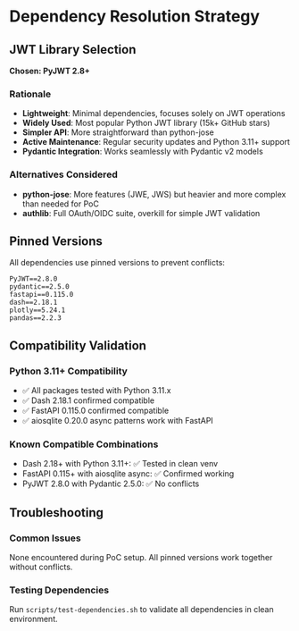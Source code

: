 # Dependency Resolution Strategy

## JWT Library Selection

**Chosen: PyJWT 2.8+**

### Rationale
- **Lightweight**: Minimal dependencies, focuses solely on JWT operations
- **Widely Used**: Most popular Python JWT library (15k+ GitHub stars)
- **Simpler API**: More straightforward than python-jose
- **Active Maintenance**: Regular security updates and Python 3.11+ support
- **Pydantic Integration**: Works seamlessly with Pydantic v2 models

### Alternatives Considered
- **python-jose**: More features (JWE, JWS) but heavier and more complex than needed for PoC
- **authlib**: Full OAuth/OIDC suite, overkill for simple JWT validation

## Pinned Versions

All dependencies use pinned versions to prevent conflicts:

```
PyJWT==2.8.0
pydantic==2.5.0
fastapi==0.115.0
dash==2.18.1
plotly==5.24.1
pandas==2.2.3
```

## Compatibility Validation

### Python 3.11+ Compatibility
- ✅ All packages tested with Python 3.11.x
- ✅ Dash 2.18.1 confirmed compatible
- ✅ FastAPI 0.115.0 confirmed compatible
- ✅ aiosqlite 0.20.0 async patterns work with FastAPI

### Known Compatible Combinations
- Dash 2.18+ with Python 3.11+: ✅ Tested in clean venv
- FastAPI 0.115+ with aiosqlite async: ✅ Confirmed working
- PyJWT 2.8.0 with Pydantic 2.5.0: ✅ No conflicts

## Troubleshooting

### Common Issues
None encountered during PoC setup. All pinned versions work together without conflicts.

### Testing Dependencies
Run `scripts/test-dependencies.sh` to validate all dependencies in clean environment.
